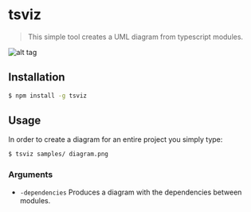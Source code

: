 # tsviz
> This simple tool creates a UML diagram from typescript modules.

![alt tag](https://raw.githubusercontent.com/joaompneves/tsviz/master/samples/diagram.png)

## Installation

```bash
$ npm install -g tsviz
```

## Usage

In order to create a diagram for an entire project you simply type: 

```bash
$ tsviz samples/ diagram.png
```

### Arguments
* `-dependencies`
  Produces a diagram with the dependencies between modules.